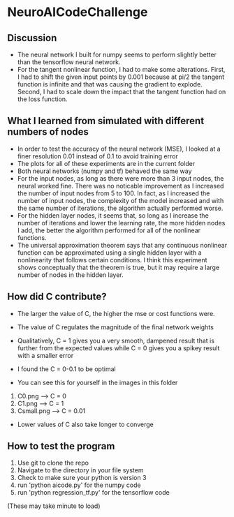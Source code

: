 # NeuroAICodeChallenge



## Discussion

- The neural network I built for numpy seems to perform slightly better than the tensorflow neural network.
- For the tangent nonlinear function, I had to make some alterations. First, I had to shift the given input points by 0.001 because at pi/2 the tangent function is infinite and that was causing the gradient to explode. Second, I had to scale down the impact that the tangent function had on the loss function.


## What I learned from simulated with different numbers of nodes


- In order to test the accuracy of the neural network (MSE), I looked at a finer resolution 0.01 instead of 0.1 to avoid training error
- The plots for all of these experiments are in the current folder
- Both neural networks (numpy and tf) behaved the same way
- For the input nodes, as long as there were more than 3 input nodes, the neural worked fine. There was no noticable improvement as I increased the number of input nodes from 5 to 100. In fact, as I increased the number of input nodes, the complexity of the model increased and with the same number of iterations, the algorithm actually performed worse.
- For the hidden layer nodes, it seems that, so long as I increase the number of iterations and lower the learning rate, the more hidden nodes I add, the better the algorithm performed for all of the nonlinear functions. 
- The universal approximation theorem says that any continuous nonlinear function can be approximated using a single hidden layer with a nonlinearity that follows certain conditions. I think this experiment shows conceptually that the theorem is true, but it may require a large number of nodes in the hidden layer.


## How did C contribute?

- The larger the value of C, the higher the mse or cost functions were.
- The value of C regulates the magnitude of the final network weights
- Qualitatively, C = 1 gives you a very smooth, dampened result that is further from the expected values while C = 0 gives you a spikey result with a smaller error
- I found the C = 0-0.1 to be optimal

- You can see this for yourself in the images in this folder
1. C0.png --> C = 0
2. C1.png --> C = 1
3. Csmall.png --> C = 0.01

- Lower values of C also take longer to converge

## How to test the program

1. Use git to clone the repo
2. Navigate to the directory in your file system
3. Check to make sure your python is version 3
4. run 'python aicode.py' for the numpy code
5. run 'python regression_tf.py' for the tensorflow code

(These may take minute to load)






